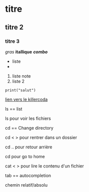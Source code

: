 # titre
## titre 2
### titre 3
*gras*
**itallique**
***combo***
- liste
- 
1. liste note
2. liste 2

   
`print("salut")`

[lien vers le killercoda](https://killercoda.com/emelin)

ls == list

ls pour voir les fichiers 

cd == Change directory

cd <   > pour rentrer dans un dossier

cd .. pour retour arrière

cd pour go to home

cat <  > pour lire le contenu d'un fichier

tab == autocompletion

chemin relatif/absolu
